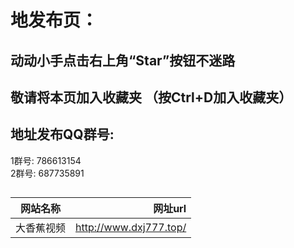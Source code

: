 
 
 
# 地发布页：

## 动动小手点击右上角“Star”按钮不迷路
## 敬请将本页加入收藏夹 （按Ctrl+D加入收藏夹）
## 地址发布QQ群号: 
1群号: 786613154     
2群号: 687735891
##  
网站名称|网址url
---|---:
大香蕉视频|http://www.dxj777.top/|





